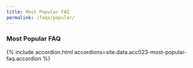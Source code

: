 ```yaml
---
title: Most Popular FAQ
permalink: /faqs/popular/
---
```


### Most Popular FAQ

{% include accordion.html accordions=site.data.acc023-most-popular-faq.accordion %}

<script src="/jquery/bp-menu-new-tab.js"></script>

<script src="/jquery/notifications.js"></script>